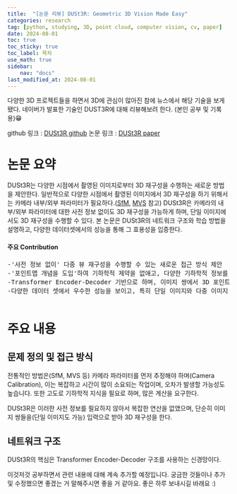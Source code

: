 ```yaml
---
title:  "[논문 리뷰] DUSt3R: Geometric 3D Vision Made Easy" 
categories: research
tag: [python, studying, 3D, point cloud, computer vision, cv, paper]
date: 2024-08-01
toc: true
toc_sticky: true
toc_label: 목차
use_math: true
sidebar:
    nav: "docs"
last_modified_at: 2024-08-01
---
```



다양한 3D 프로젝트들을 하면서 3D에 관심이 많아진 참에 뉴스에서 해당 기술을 보게됐다. 네이버가 발표한 기술인 DUST3R에 대해 리뷰해보려 한다. (본인 공부 및 기록용)😁

github 링크 : [DUSt3R github](https://github.com/naver/dust3r)
논문 링크 : [DUSt3R paper](https://arxiv.org/abs/2312.14132)

# 논문 요약
DUSt3R는 다양한 시점에서 촬영된 이미지로부터 3D 재구성을 수행하는 새로운 방법을 제안한다. 일반적으로 다양한 시점에서 촬영된 이미지에서 3D 재구성을 하기 위해서는 카메라 내부/외부 파라미터가 필요하다.([SfM](https://en.wikipedia.org/wiki/Structure_from_motion), [MVS](https://slazebni.cs.illinois.edu/fall22/lec20_multiview_stereo.pdf) 참고) DUSt3R은 카메라의 내부/외부 파라미터에 대한 사전 정보 없이도 3D 재구성을 가능하게 하며, 단일 이미지에서도 3D 재구성을 수행할 수 있다. 본 논문은 DUSt3R의 네트워크 구조와 학습 방법을 설명하고, 다양한 데이터셋에서의 성능을 통해 그 효용성을 입증한다.

<div class="notice--info">
    <h4> 주요 Contribution </h4>
    <pre>
-'사전 정보 없이' 다중 뷰 재구성을 수행할 수 있는 새로운 접근 방식 제안
-'포인트맵 개념을 도입'하여 기하학적 제약을 없애고, 다양한 기하학적 정보를 학습할 수 있음
-Transformer Encoder-Decoder 기반으로 하며, 이미지 쌍에서 3D 포인트 맵을 예측
-다양한 데이터 셋에서 우수한 성능을 보이고, 특히 단일 이미지와 다중 이미지 재구성 모두에서 높은 정확도를 보임
    </pre>
</div>


# 주요 내용

## 문제 정의 및 접근 방식
전통적인 방법은(SfM, MVS 등) 카메라 파라미터를 먼저 추정해야 하며(Camera Calibration), 이는 복잡하고 시간이 많이 소요되는 작업이며, 오차가 발생할 가능성도 높습니다. 또한 고도로 기하학적 지식을 필요로 하며, 많은 계산을 요구한다.

DUSt3R은 이러한 사전 정보를 필요하지 않아서 복잡한 연산을 없앴으며, 단순히 이미지 쌍들을(단일 이미지도 가능) 입력으로 받아 3D 재구성을 한다.

## 네트워크 구조
DUSt3R의 핵심은 Transformer Encoder-Decoder 구조를 사용하는 신경망이다.






이것저것 공부하면서 관련 내용에 대해 계속 추가할 예정입니다. 궁금한 것들이나 추가 및 수정했으면 좋겠는 거 말해주시면 좋을 거 같아요.
좋은 하루 보내시길 바래요 :)
